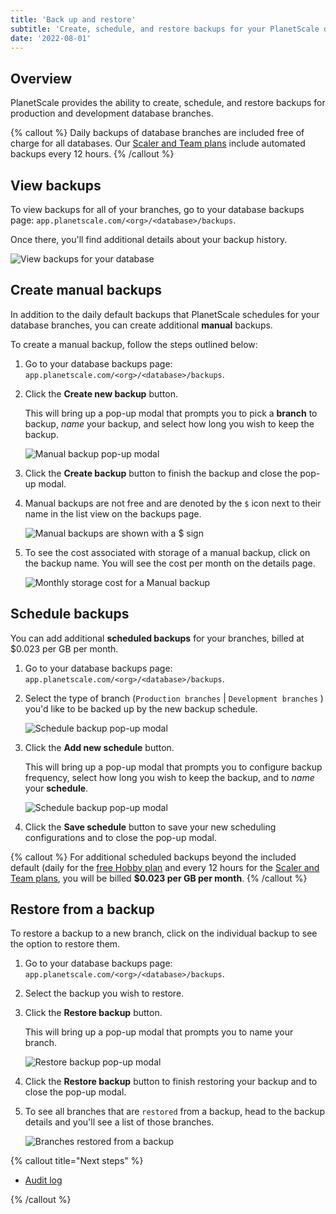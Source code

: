 ```yaml
---
title: 'Back up and restore'
subtitle: 'Create, schedule, and restore backups for your PlanetScale databases.'
date: '2022-08-01'
---
```


## Overview

PlanetScale provides the ability to create, schedule, and restore backups for production and development database branches.

{% callout %} Daily backups of database branches are included free of charge for all databases. Our [Scaler and Team plans](/docs/concepts/billing#planetscale-plans) include automated backups every 12 hours. {% /callout %}

## View backups

To view backups for all of your branches, go to your database backups page: `app.planetscale.com/<org>/<database>/backups`.

Once there, you'll find additional details about your backup history.

![View backups for your database](/assets/docs/concepts/back-up-and-restore/view-backups.png)

## Create manual backups

In addition to the daily default backups that PlanetScale schedules for your database branches, you can create additional **manual** backups.

To create a manual backup, follow the steps outlined below:

1. Go to your database backups page: `app.planetscale.com/<org>/<database>/backups`.

2. Click the **Create new backup** button.

   This will bring up a pop-up modal that prompts you to pick a **branch** to backup, _name_ your backup, and select how long you wish to keep the backup.

   ![Manual backup pop-up modal](/assets/docs/concepts/back-up-and-restore/create-new-backup.png)

3. Click the **Create backup** button to finish the backup and close the pop-up modal.

4. Manual backups are not free and are denoted by the `$` icon next to their name in the list view on the backups page.

   ![Manual backups are shown with a $ sign](/assets/docs/concepts/back-up-and-restore/manual-backup-row.png)

5. To see the cost associated with storage of a manual backup, click on the backup name. You will see the cost per month on the details page.

   ![Monthly storage cost for a Manual backup](/assets/docs/concepts/back-up-and-restore/manual-backup-cost.png)

## Schedule backups

You can add additional **scheduled backups** for your branches, billed at $0.023 per GB per month.

1. Go to your database backups page: `app.planetscale.com/<org>/<database>/backups`.

2. Select the type of branch (`Production branches` | `Development branches` ) you'd like to be backed up by the new backup schedule.

   ![Schedule backup pop-up modal](/assets/docs/concepts/back-up-and-restore/new-backup-schedule.png)

3. Click the **Add new schedule** button.

   This will bring up a pop-up modal that prompts you to configure backup frequency, select how long you wish to keep the backup, and to _name_ your **schedule**.

   ![Schedule backup pop-up modal](/assets/docs/concepts/back-up-and-restore/new-backup-schedule.png)

4. Click the **Save schedule** button to save your new scheduling configurations and to close the pop-up modal.

{% callout %} For additional scheduled backups beyond the included default (daily for the [free Hobby plan](/docs/concepts/billing#planetscale-plans) and every 12 hours for the [Scaler and Team plans](/docs/concepts/billing#planetscale-plans), you will be billed **$0.023 per GB per month**. {% /callout %}

## Restore from a backup

To restore a backup to a new branch, click on the individual backup to see the option to restore them.

1. Go to your database backups page: `app.planetscale.com/<org>/<database>/backups`.

2. Select the backup you wish to restore.

3. Click the **Restore backup** button.

   This will bring up a pop-up modal that prompts you to name your branch.

   ![Restore backup pop-up modal](/assets/docs/concepts/back-up-and-restore/restore.png)

4. Click the **Restore backup** button to finish restoring your backup and to close the pop-up modal.

5. To see all branches that are `restored` from a backup, head to the backup details and you'll see a list of those branches.

   ![Branches restored from a backup](/assets/docs/concepts/back-up-and-restore/restored-branches-list.png)

{% callout title="Next steps" %}

- [Audit log](/docs/concepts/audit-log)

{% /callout %}
